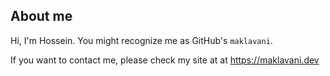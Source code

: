 ## About me
Hi, I'm Hossein. You might recognize me as GitHub's `maklavani`.

If you want to contact me, please check my site at at https://maklavani.dev
